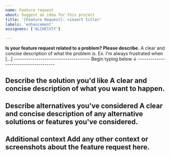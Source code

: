 ```yaml
---
name: Feature request
about: Suggest an idea for this project
title: '[Feature Request]: <insert title>'
labels: 'enhancement'
assignees: ['ALCHElVlY']

---
```


**Is your feature request related to a problem? Please describe.**
A clear and concise description of what the problem is. Ex. I'm always frustrated when [...]
------------------------------------- Begin typing below ↓ -------------------------------------

**Describe the solution you'd like**
A clear and concise description of what you want to happen.
-------------------------------------------------------------------------------------------------

**Describe alternatives you've considered**
A clear and concise description of any alternative solutions or features you've considered.
-------------------------------------------------------------------------------------------------

**Additional context**
Add any other context or screenshots about the feature request here.
-------------------------------------------------------------------------------------------------
